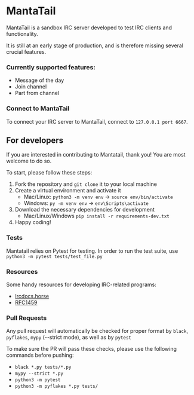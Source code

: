 # MantaTail

MantaTail is a sandbox IRC server developed to test IRC clients and functionality.

It is still at an early stage of production, and is therefore missing several crucial features.

### Currently supported features:

- Message of the day
- Join channel
- Part from channel

### Connect to MantaTail

To connect your IRC server to MantaTail, connect to `127.0.0.1 port 6667`.

## For developers

If you are interested in contributing to Mantatail, thank you! You are most welcome to do so.

To start, please follow these steps:

1. Fork the repository and `git clone` it to your local machine
2. Create a virtual environment and activate it
   - Mac/Linux: `python3 -m venv env` -> `source env/bin/activate`
   - Windows: `py -m venv env` -> `env\Scripts\activate`
3. Download the necessary dependencies for development
   - Mac/Linux/Windows `pip install -r requirements-dev.txt`
4. Happy coding!

### Tests

Mantatail relies on Pytest for testing. In order to run the test suite, use `python3 -m pytest tests/test_file.py`

### Resources

Some handy resources for developing IRC-related programs:

- [Ircdocs.horse](https://ircdocs.horse/)
- [RFC1459](https://datatracker.ietf.org/doc/html/rfc1459)

### Pull Requests

Any pull request will automatically be checked for proper format by `black`, `pyflakes`, `mypy` (--strict mode), as well as by `pytest`

To make sure the PR will pass these checks, please use the following commands before pushing:

- `black *.py tests/*.py`
- `mypy --strict *.py`
- `python3 -m pytest`
- `python3 -m pyflakes *.py tests/`
